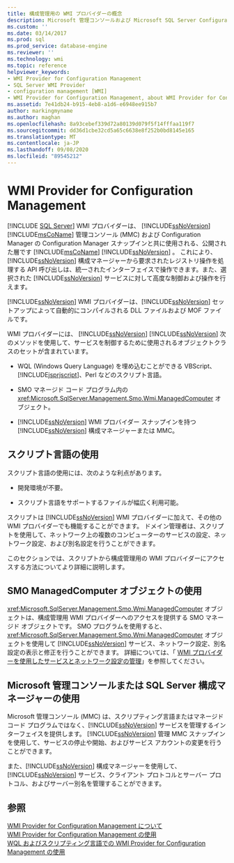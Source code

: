 ```yaml
---
title: 構成管理用の WMI プロバイダーの概念
description: Microsoft 管理コンソールおよび Microsoft SQL Server Configuration Manager で SQL Server 構成マネージャーと共に使用される WMI プロバイダーについて説明します。
ms.custom: ''
ms.date: 03/14/2017
ms.prod: sql
ms.prod_service: database-engine
ms.reviewer: ''
ms.technology: wmi
ms.topic: reference
helpviewer_keywords:
- WMI Provider for Configuration Management
- SQL Server WMI Provider
- configuration management [WMI]
- WMI Provider for Configuration Management, about WMI Provider for Configuration Management
ms.assetid: 7e41db24-b915-4eb8-a1d6-e6948ee915b7
author: markingmyname
ms.author: maghan
ms.openlocfilehash: 8a93cebef339d72a80139d079f5f14fffaa119f7
ms.sourcegitcommit: dd36d1cbe32cd5a65c6638e8f252b0bd8145e165
ms.translationtype: MT
ms.contentlocale: ja-JP
ms.lasthandoff: 09/08/2020
ms.locfileid: "89545212"
---
```

# <a name="wmi-provider-for-configuration-management"></a>WMI Provider for Configuration Management
[!INCLUDE [SQL Server](../../includes/applies-to-version/sqlserver.md)]
  WMI プロバイダーは、 [!INCLUDE[ssNoVersion](../../includes/ssnoversion-md.md)] [!INCLUDE[msCoName](../../includes/msconame-md.md)] 管理コンソール (MMC) および Configuration Manager の Configuration Manager スナップインと共に使用される、公開された層です [!INCLUDE[msCoName](../../includes/msconame-md.md)] [!INCLUDE[ssNoVersion](../../includes/ssnoversion-md.md)] 。 これにより、[!INCLUDE[ssNoVersion](../../includes/ssnoversion-md.md)] 構成マネージャーから要求されたレジストリ操作を処理する API 呼び出しは、統一されたインターフェイスで操作できます。また、選択された [!INCLUDE[ssNoVersion](../../includes/ssnoversion-md.md)] サービスに対して高度な制御および操作を行えます。  
  
 [!INCLUDE[ssNoVersion](../../includes/ssnoversion-md.md)] WMI プロバイダーは、[!INCLUDE[ssNoVersion](../../includes/ssnoversion-md.md)] セットアップによって自動的にコンパイルされる DLL ファイルおよび MOF ファイルです。  
  
 WMI プロバイダーには、 [!INCLUDE[ssNoVersion](../../includes/ssnoversion-md.md)] [!INCLUDE[ssNoVersion](../../includes/ssnoversion-md.md)] 次のメソッドを使用して、サービスを制御するために使用されるオブジェクトクラスのセットが含まれています。  
  
-   WQL (Windows Query Language) を埋め込むことができる VBScript、[!INCLUDE[jsprjscript](../../includes/jsprjscript-md.md)]、Perl などのスクリプト言語。  
  
-   SMO マネージド コード プログラム内の <xref:Microsoft.SqlServer.Management.Smo.Wmi.ManagedComputer> オブジェクト。  
  
-   [!INCLUDE[ssNoVersion](../../includes/ssnoversion-md.md)] WMI プロバイダー スナップインを持つ [!INCLUDE[ssNoVersion](../../includes/ssnoversion-md.md)] 構成マネージャーまたは MMC。  
  
## <a name="using-a-script-language"></a>スクリプト言語の使用  
 スクリプト言語の使用には、次のような利点があります。  
  
-   開発環境が不要。  
  
-   スクリプト言語をサポートするファイルが幅広く利用可能。  
  
 スクリプトは [!INCLUDE[ssNoVersion](../../includes/ssnoversion-md.md)] WMI プロバイダーに加えて、その他の WMI プロバイダーでも機能することができます。 ドメイン管理者は、スクリプトを使用して、ネットワーク上の複数のコンピューターのサービスの設定、ネットワーク設定、および別名設定を行うことができます。  
  
 このセクションでは、スクリプトから構成管理用の WMI プロバイダーにアクセスする方法についてより詳細に説明します。  
  
## <a name="using-the-smo-managedcomputer-object"></a>SMO ManagedComputer オブジェクトの使用  
 <xref:Microsoft.SqlServer.Management.Smo.Wmi.ManagedComputer> オブジェクトは、構成管理用 WMI プロバイダーへのアクセスを提供する SMO マネージド オブジェクトです。 SMO プログラムを使用すると、<xref:Microsoft.SqlServer.Management.Smo.Wmi.ManagedComputer> オブジェクトを使用して [!INCLUDE[ssNoVersion](../../includes/ssnoversion-md.md)] サービス、ネットワーク設定、別名設定の表示と修正を行うことができます。 詳細については、「 [WMI プロバイダーを使用したサービスとネットワーク設定の管理](../../relational-databases/server-management-objects-smo/tasks/managing-services-and-network-settings-by-using-wmi-provider.md)」を参照してください。  
  
## <a name="using-the-microsoft-management-console-or-sql-server-configuration-manager"></a>Microsoft 管理コンソールまたは SQL Server 構成マネージャーの使用  
 Microsoft 管理コンソール (MMC) は、スクリプティング言語またはマネージド コード プログラムではなく、[!INCLUDE[ssNoVersion](../../includes/ssnoversion-md.md)] サービスを管理するインターフェイスを提供します。 [!INCLUDE[ssNoVersion](../../includes/ssnoversion-md.md)] 管理 MMC スナップインを使用して、サービスの停止や開始、およびサービス アカウントの変更を行うことができます。  
  
 また、[!INCLUDE[ssNoVersion](../../includes/ssnoversion-md.md)] 構成マネージャーを使用して、[!INCLUDE[ssNoVersion](../../includes/ssnoversion-md.md)] サービス、クライアント プロトコルとサーバー プロトコル、およびサーバー別名を管理することができます。  
  
## <a name="see-also"></a>参照  
 [WMI Provider for Configuration Management について](../../relational-databases/wmi-provider-configuration/understanding-the-wmi-provider-for-configuration-management.md)   
 [WMI Provider for Configuration Management の使用](../../relational-databases/wmi-provider-configuration/working-with-the-wmi-provider-for-configuration-management.md)   
 [WQL およびスクリプティング言語での WMI Provider for Configuration Management の使用](../../relational-databases/wmi-provider-configuration/using-wql-and-scripting-languages-with-the-wmi-provider.md)  
  
  
